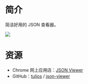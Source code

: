 # 简介

简洁好用的 JSON 查看器。

![](https://lh3.googleusercontent.com/5j7qD7Yw45jncn7-7SYlk3CsytFKvBRiZOPeMTsr1pqW_7bgfhHwD-00x6XKcdR2A0AVxSVbbiU=s640-h400-e365-rw)

# 资源

* Chrome 网上应用店：[JSON Viewer](https://chrome.google.com/webstore/detail/json-viewer/gbmdgpbipfallnflgajpaliibnhdgobh)
* GitHub：[tulios](https://github.com/tulios) / [json-viewer](https://github.com/tulios/json-viewer)
